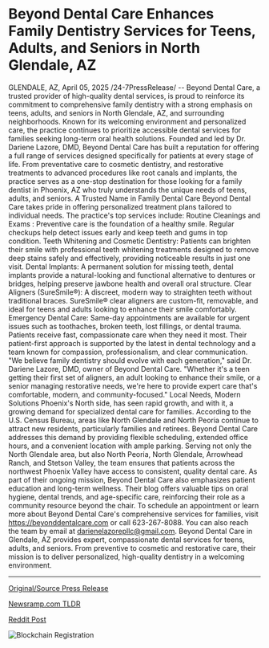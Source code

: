 # Beyond Dental Care Enhances Family Dentistry Services for Teens, Adults, and Seniors in North Glendale, AZ

GLENDALE, AZ, April 05, 2025 /24-7PressRelease/ -- Beyond Dental Care, a trusted provider of high-quality dental services, is proud to reinforce its commitment to comprehensive family dentistry with a strong emphasis on teens, adults, and seniors in North Glendale, AZ, and surrounding neighborhoods. Known for its welcoming environment and personalized care, the practice continues to prioritize accessible dental services for families seeking long-term oral health solutions.  Founded and led by Dr. Dariene Lazore, DMD, Beyond Dental Care has built a reputation for offering a full range of services designed specifically for patients at every stage of life. From preventative care to cosmetic dentistry, and restorative treatments to advanced procedures like root canals and implants, the practice serves as a one-stop destination for those looking for a family dentist in Phoenix, AZ who truly understands the unique needs of teens, adults, and seniors.  A Trusted Name in Family Dental Care Beyond Dental Care takes pride in offering personalized treatment plans tailored to individual needs. The practice's top services include:  Routine Cleanings and Exams : Preventive care is the foundation of a healthy smile. Regular checkups help detect issues early and keep teeth and gums in top condition.  Teeth Whitening and Cosmetic Dentistry: Patients can brighten their smile with professional teeth whitening treatments designed to remove deep stains safely and effectively, providing noticeable results in just one visit.  Dental Implants: A permanent solution for missing teeth, dental implants provide a natural-looking and functional alternative to dentures or bridges, helping preserve jawbone health and overall oral structure.  Clear Aligners (SureSmile®): A discreet, modern way to straighten teeth without traditional braces. SureSmile® clear aligners are custom-fit, removable, and ideal for teens and adults looking to enhance their smile comfortably.  Emergency Dental Care: Same-day appointments are available for urgent issues such as toothaches, broken teeth, lost fillings, or dental trauma. Patients receive fast, compassionate care when they need it most.  Their patient-first approach is supported by the latest in dental technology and a team known for compassion, professionalism, and clear communication.  "We believe family dentistry should evolve with each generation," said Dr. Dariene Lazore, DMD, owner of Beyond Dental Care. "Whether it's a teen getting their first set of aligners, an adult looking to enhance their smile, or a senior managing restorative needs, we're here to provide expert care that's comfortable, modern, and community-focused."  Local Needs, Modern Solutions Phoenix's North side, has seen rapid growth, and with it, a growing demand for specialized dental care for families. According to the U.S. Census Bureau, areas like North Glendale and North Peoria continue to attract new residents, particularly families and retirees. Beyond Dental Care addresses this demand by providing flexible scheduling, extended office hours, and a convenient location with ample parking.  Serving not only the North Glendale area, but also North Peoria, North Glendale, Arrowhead Ranch, and Stetson Valley, the team ensures that patients across the northwest Phoenix Valley have access to consistent, quality dental care.  As part of their ongoing mission, Beyond Dental Care also emphasizes patient education and long-term wellness. Their blog offers valuable tips on oral hygiene, dental trends, and age-specific care, reinforcing their role as a community resource beyond the chair.  To schedule an appointment or learn more about Beyond Dental Care's comprehensive services for families, visit https://beyonddentalcare.com or call 623-267-8088. You can also reach the team by email at darienelazorepllc@gmail.com.  Beyond Dental Care in Glendale, AZ provides expert, compassionate dental services for teens, adults, and seniors. From preventive to cosmetic and restorative care, their mission is to deliver personalized, high-quality dentistry in a welcoming environment. 

---

[Original/Source Press Release](https://www.24-7pressrelease.com/press-release/521471/beyond-dental-care-enhances-family-dentistry-services-for-teens-adults-and-seniors-in-north-glendale-az)
                    

[Newsramp.com TLDR](https://newsramp.com/curated-news/beyond-dental-care-in-glendale-az-emphasizes-comprehensive-family-dentistry-for-teens-adults-and-seniors/4444b4835cf9b06c55fa1eff5a9caed5) 

 



[Reddit Post](https://www.reddit.com/r/Business_NewsRamp/comments/1jrxwog/beyond_dental_care_in_glendale_az_emphasizes/) 



![Blockchain Registration](https://cdn.newsramp.app/24-7PressRelease/qrcode/254/5/archlaRf.webp)